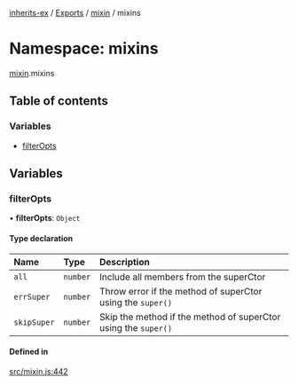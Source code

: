 [inherits-ex](../README.md) / [Exports](../modules.md) / [mixin](mixin.md) / mixins

# Namespace: mixins

[mixin](mixin.md).mixins

## Table of contents

### Variables

- [filterOpts](mixin.mixins.md#filteropts)

## Variables

### filterOpts

• **filterOpts**: `Object`

#### Type declaration

| Name | Type | Description |
| :------ | :------ | :------ |
| `all` | `number` | Include all members from the superCtor |
| `errSuper` | `number` | Throw error if the method of superCtor using the `super()` |
| `skipSuper` | `number` | Skip the method if the method of superCtor using the `super()` |

#### Defined in

[src/mixin.js:442](https://github.com/snowyu/inherits-ex.js/blob/c5e1b22/src/mixin.js#L442)
